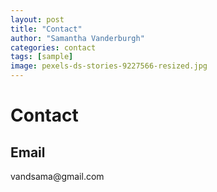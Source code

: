 ```yaml
---
layout: post
title: "Contact"
author: "Samantha Vanderburgh"
categories: contact
tags: [sample]
image: pexels-ds-stories-9227566-resized.jpg
---
```


<body>
  <h1>Contact</h1>
  <h2>Email</h2>
  <p>
    <i class="fa-solid fa-envelope"></i> vandsama@gmail.com
  </p>
</body>
